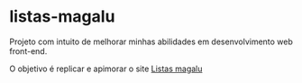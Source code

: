 <h1>listas-magalu</h1>
<p>
  Projeto com intuito de melhorar minhas abilidades em desenvolvimento web front-end.
</p>
<p>
  O objetivo é replicar e apimorar o site <a href="https://www.listasmagalu.com/" target="_blank">Listas magalu</a>
</p>
